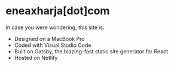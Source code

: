 # eneaxharja[dot]com

In case you were wondering, this site is:

- Designed on a MacBook Pro
- Coded with Visual Studio Code
- Built on Gatsby, the blazing-fast static site generator for React
- Hosted on Netlify
